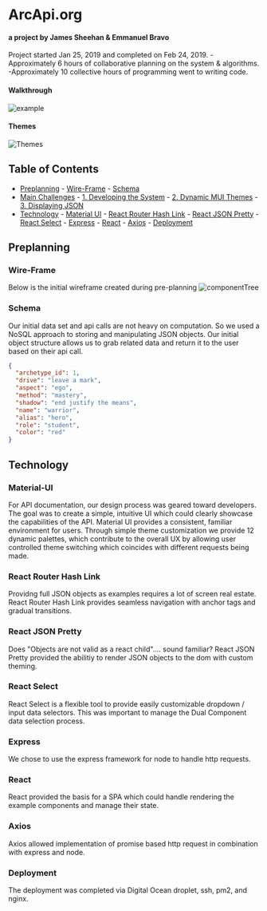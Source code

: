 # ArcApi.org

#### a project by James Sheehan & Emmanuel Bravo

Project started Jan 25, 2019 and completed on Feb 24, 2019.
-Approximately 6 hours of collaborative planning on the system & algorithms.
-Approximately 10 collective hours of programming went to writing code.

#### Walkthrough

![example](https://media.giphy.com/media/oFS6v0Kem9iOqKsxcb/giphy.gif)

#### Themes

![Themes](https://media.giphy.com/media/1X7v50FreM0qkRJo6T/giphy.gif)

## Table of Contents

- [Preplanning](#preplanning) - [Wire-Frame](#wire-frame) - [Schema](#schema)
- [Main Challenges](#main-challenges) - [1. Developing the System](#developing-the-system) - [2. Dynamic MUI Themes](#dynamic-mui-themes) - [3. Displaying JSON](#react-json-pretty)
- [Technology](#technology) - [Material UI](#material-ui) - [React Router Hash Link](#react-router-hash-link) - [React JSON Pretty](#react-json-pretty) - [React Select](#react-select) - [Express](#express) - [React](#react) - [Axios](#axios) - [Deployment](#deployment)

## Preplanning

### Wire-Frame

Below is the initial wireframe created during pre-planning
![componentTree](https://s3.us-east-2.amazonaws.com/khamwas-readme/Screen+Shot+2019-02-26+at+7.21.55+PM.png)

### Schema

Our initial data set and api calls are not heavy on computation. So we used a NoSQL approach to storing and manipulating JSON objects. Our initial object structure allows us to grab related data and return it to the user based on their api call.

```json
{
  "archetype_id": 1,
  "drive": "leave a mark",
  "aspect": "ego",
  "method": "mastery",
  "shadow": "end justify the means",
  "name": "warrior",
  "alias": "hero",
  "role": "student",
  "color": "red"
}
```

## Technology

### Material-UI

For API documentation, our design process was geared toward developers.  
The goal was to create a simple, intuitive UI which could clearly showcase the capabilities of the API.
Material UI provides a consistent, familiar environment for users.
Through simple theme customization we provide 12 dynamic palettes, which contribute to the overall UX
by allowing user controlled theme switching which coincides with different requests being made.

### React Router Hash Link

Providng full JSON objects as examples requires a lot of screen real estate.
React Router Hash Link provides seamless navigation with anchor tags and gradual transitions.

### React JSON Pretty

Does "Objects are not valid as a react child".... sound familiar?
React JSON Pretty provided the abilitiy to render JSON objects to the dom with custom theming.

### React Select
React Select is a flexible tool to provide easily customizable dropdown / input data selectors. 
This was important to manage the Dual Component data selection process. 

### Express
We chose to use the express framework for node to handle http requests.

### React
React provided the basis for a SPA which could handle rendering the example components and manage their state.

### Axios
Axios allowed implementation of promise based http request in combination with express and node. 

### Deployment
The deployment was completed via Digital Ocean droplet, ssh, pm2, and nginx. 
